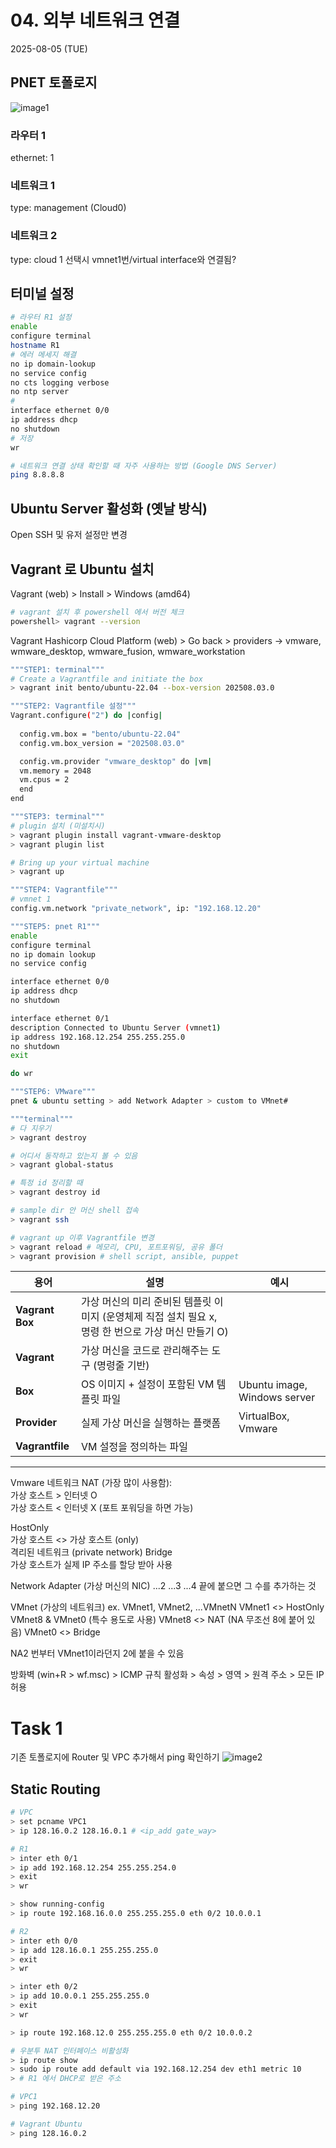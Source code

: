 # 04. 외부 네트워크 연결
2025-08-05 (TUE)

## PNET 토폴로지
![image1](pnet_map.png)
### 라우터 1
ethernet: 1

### 네트워크 1
type: management (Cloud0)

### 네트워크 2
type: cloud 1 
선택시 vmnet1번/virtual interface와 연결됨?

## 터미널 설정
```bash
# 라우터 R1 설정
enable
configure terminal
hostname R1
# 에러 메세지 해결
no ip domain-lookup
no service config  
no cts logging verbose
no ntp server
#
interface ethernet 0/0
ip address dhcp
no shutdown
# 저장
wr

# 네트워크 연결 상태 확인할 때 자주 사용하는 방법 (Google DNS Server)
ping 8.8.8.8
```
## Ubuntu Server 활성화 (옛날 방식)
Open SSH 및 유저 설정만 변경

## Vagrant 로 Ubuntu 설치

Vagrant (web) > Install > Windows (amd64)

```bash
# vagrant 설치 후 powershell 에서 버전 체크
powershell> vagrant --version
```

Vagrant Hashicorp Cloud Platform (web) > Go back > providers -> vmware, wmware_desktop, wmware_fusion, wmware_workstation   

```bash
"""STEP1: terminal"""
# Create a Vagrantfile and initiate the box
> vagrant init bento/ubuntu-22.04 --box-version 202508.03.0

"""STEP2: Vagrantfile 설정"""
Vagrant.configure("2") do |config|
 
  config.vm.box = "bento/ubuntu-22.04"
  config.vm.box_version = "202508.03.0"

  config.vm.provider "vmware_desktop" do |vm|
  vm.memory = 2048
  vm.cpus = 2
  end
end

"""STEP3: terminal"""
# plugin 설치 (미설치시)
> vagrant plugin install vagrant-vmware-desktop
> vagrant plugin list

# Bring up your virtual machine
> vagrant up

"""STEP4: Vagrantfile"""
# vmnet 1
config.vm.network "private_network", ip: "192.168.12.20"

"""STEP5: pnet R1"""
enable
configure terminal
no ip domain lookup
no service config

interface ethernet 0/0
ip address dhcp 
no shutdown

interface ethernet 0/1
description Connected to Ubuntu Server (vmnet1)
ip address 192.168.12.254 255.255.255.0
no shutdown
exit

do wr

"""STEP6: VMware"""
pnet & ubuntu setting > add Network Adapter > custom to VMnet#
```

```bash
"""terminal"""
# 다 지우기
> vagrant destroy  

# 어디서 동작하고 있는지 볼 수 있음
> vagrant global-status 

# 특정 id 정리할 때
> vagrant destroy id

# sample dir 안 머신 shell 접속
> vagrant ssh

# vagrant up 이후 Vagrantfile 변경
> vagrant reload # 메모리, CPU, 포트포워딩, 공유 폴더
> vagrant provision # shell script, ansible, puppet
```



| 용어 | 설명 | 예시 |
|------|------|------|
|**Vagrant Box**| 가상 머신의 미리 준비된 템플릿 이미지 (운영체제 직접 설치 필요 x, 명령 한 번으로 가상 머신 만들기 O)
| **Vagrant** | 가상 머신을 코드로 관리해주는 도구 (명령줄 기반) |
| **Box** | OS 이미지 + 설정이 포함된 VM 템플릿 파일 | Ubuntu image, Windows server |
| **Provider** | 실제 가상 머신을 실행하는 플랫폼 | VirtualBox, Vmware |
| **Vagrantfile** | VM 설정을 정의하는 파일 |  

------
  
Vmware 네트워크
  NAT (가장 많이 사용함):  
    가상 호스트 > 인터넷 O  
    가상 호스트 < 인터넷 X (포트 포워딩을 하면 가능)

  HostOnly  
    가상 호스트 <> 가상 호스트 (only)    
    격리된 네트워크 (private network)
  Bridge  
    가상 호스트가 실제 IP 주소를 할당 받아 사용
  
  Network Adapter (가상 머신의 NIC)
    ...2
    ...3
    ...4
    끝에 붙으면 그 수를 추가하는 것

  VMnet (가상의 네트워크)
    ex. VMnet1, VMnet2, ...VMnetN
    VMnet1 <> HostOnly
    VMnet8 & VMnet0 (특수 용도로 사용)
    VMnet8 <> NAT (NA 무조선 8에 붙어 있음)
    VMnet0 <> Bridge

  NA2 번부터 VMnet1이라던지 2에 붙을 수 있음

  방화벽 (win+R > wf.msc) > ICMP 규칙 활성화 > 속성 > 영역 > 원격 주소 > 모든 IP 허용

  # Task 1
  기존 토폴로지에 Router 및 VPC 추가해서 ping 확인하기
  ![image2](pnet_map2.png)

  ## Static Routing
  ```bash
  # VPC 
  > set pcname VPC1
  > ip 128.16.0.2 128.16.0.1 # <ip_add gate_way>

  # R1
  > inter eth 0/1
  > ip add 192.168.12.254 255.255.254.0
  > exit
  > wr

  > show running-config
  > ip route 192.168.16.0.0 255.255.255.0 eth 0/2 10.0.0.1

  # R2
  > inter eth 0/0
  > ip add 128.16.0.1 255.255.255.0
  > exit
  > wr

  > inter eth 0/2
  > ip add 10.0.0.1 255.255.255.0
  > exit
  > wr

  > ip route 192.168.12.0 255.255.255.0 eth 0/2 10.0.0.2

  # 우분투 NAT 인터페이스 비활성화
  > ip route show
  > sudo ip route add default via 192.168.12.254 dev eth1 metric 10
  > # R1 에서 DHCP로 받은 주소 

  # VPC1
  > ping 192.168.12.20

  # Vagrant Ubuntu
  > ping 128.16.0.2
  ```






